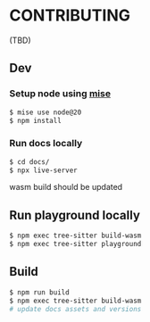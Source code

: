 # CONTRIBUTING

(TBD)

## Dev
### Setup node using [mise](https://github.com/jdx/mise)
```sh
$ mise use node@20
$ npm install
```

### Run docs locally
```sh
$ cd docs/
$ npx live-server
```
wasm build should be updated

## Run playground locally
```sh
$ npm exec tree-sitter build-wasm
$ npm exec tree-sitter playground
```

## Build
```sh
$ npm run build
$ npm exec tree-sitter build-wasm
# update docs assets and versions
```
